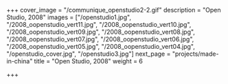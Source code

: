 +++
cover_image = "/communique_openstudio2-2.gif"
description = "Open Studio, 2008"
images = ["/openstudio1.jpg", "/2008_oopenstudio_vert11.jpg", "/2008_oopenstudio_vert10.jpg", "/2008_oopenstudio_vert09.jpg", "/2008_oopenstudio_vert08.jpg", "/2008_oopenstudio_vert07.jpg", "/2008_oopenstudio_vert06.jpg", "/2008_oopenstudio_vert05.jpg", "/2008_oopenstudio_vert04.jpg", "/openstudio_cover.jpg", "/openstudio3.jpg"]
next_page = "projects/made-in-china"
title = "Open Studio, 2008"
weight = 6

+++
